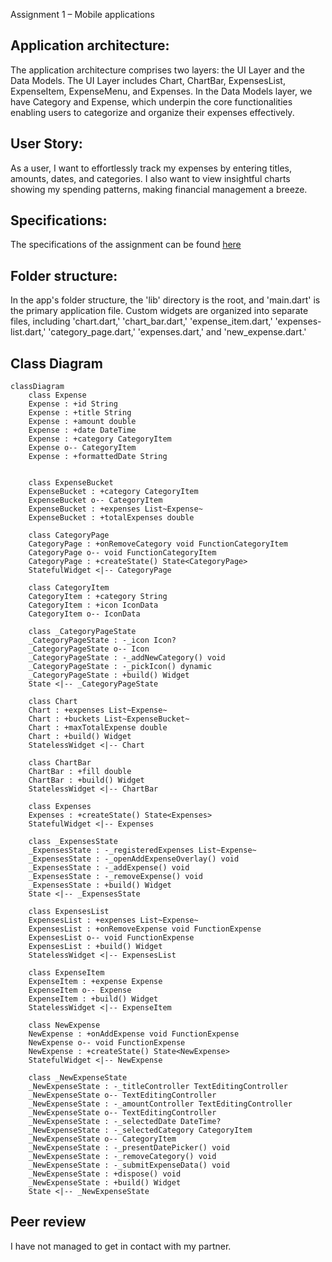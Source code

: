 Assignment 1 – Mobile applications

## Application architecture: 
The application architecture comprises two layers: the UI Layer and the Data Models. The UI Layer includes Chart, ChartBar, ExpensesList, ExpenseItem, ExpenseMenu, and Expenses. In the Data Models layer, we have Category and Expense, which underpin the core functionalities enabling users to categorize and organize their expenses effectively.

## User Story: 
As a user, I want to effortlessly track my expenses by entering titles, amounts, dates, and categories. I also want to view insightful charts showing my spending patterns, making financial management a breeze.

## Specifications: 
The specifications of the assignment can be found [here](https://docs.google.com/document/d/1NN_8vQoxLk_hnm8AVWTyfnkeDqMhBqonc5t1VH394lU/edit)

## Folder structure: 
In the app's folder structure, the 'lib' directory is the root, and 'main.dart' is the primary application file. Custom widgets are organized into separate files, including 'chart.dart,' 'chart_bar.dart,' 'expense_item.dart,' 'expenses-list.dart,' 'category_page.dart,' 'expenses.dart,' and 'new_expense.dart.'

## Class Diagram
```mermaid
classDiagram
    class Expense
    Expense : +id String
    Expense : +title String
    Expense : +amount double
    Expense : +date DateTime
    Expense : +category CategoryItem
    Expense o-- CategoryItem
    Expense : +formattedDate String


    class ExpenseBucket
    ExpenseBucket : +category CategoryItem
    ExpenseBucket o-- CategoryItem
    ExpenseBucket : +expenses List~Expense~
    ExpenseBucket : +totalExpenses double

    class CategoryPage
    CategoryPage : +onRemoveCategory void FunctionCategoryItem
    CategoryPage o-- void FunctionCategoryItem
    CategoryPage : +createState() State<CategoryPage>
    StatefulWidget <|-- CategoryPage

    class CategoryItem
    CategoryItem : +category String
    CategoryItem : +icon IconData
    CategoryItem o-- IconData

    class _CategoryPageState
    _CategoryPageState : -_icon Icon?
    _CategoryPageState o-- Icon
    _CategoryPageState : -_addNewCategory() void
    _CategoryPageState : -_pickIcon() dynamic
    _CategoryPageState : +build() Widget
    State <|-- _CategoryPageState

    class Chart
    Chart : +expenses List~Expense~
    Chart : +buckets List~ExpenseBucket~
    Chart : +maxTotalExpense double
    Chart : +build() Widget
    StatelessWidget <|-- Chart

    class ChartBar
    ChartBar : +fill double
    ChartBar : +build() Widget
    StatelessWidget <|-- ChartBar

    class Expenses
    Expenses : +createState() State<Expenses>
    StatefulWidget <|-- Expenses

    class _ExpensesState
    _ExpensesState : -_registeredExpenses List~Expense~
    _ExpensesState : -_openAddExpenseOverlay() void
    _ExpensesState : -_addExpense() void
    _ExpensesState : -_removeExpense() void
    _ExpensesState : +build() Widget
    State <|-- _ExpensesState

    class ExpensesList
    ExpensesList : +expenses List~Expense~
    ExpensesList : +onRemoveExpense void FunctionExpense
    ExpensesList o-- void FunctionExpense
    ExpensesList : +build() Widget
    StatelessWidget <|-- ExpensesList

    class ExpenseItem
    ExpenseItem : +expense Expense
    ExpenseItem o-- Expense
    ExpenseItem : +build() Widget
    StatelessWidget <|-- ExpenseItem

    class NewExpense
    NewExpense : +onAddExpense void FunctionExpense
    NewExpense o-- void FunctionExpense
    NewExpense : +createState() State<NewExpense>
    StatefulWidget <|-- NewExpense

    class _NewExpenseState
    _NewExpenseState : -_titleController TextEditingController
    _NewExpenseState o-- TextEditingController
    _NewExpenseState : -_amountController TextEditingController
    _NewExpenseState o-- TextEditingController
    _NewExpenseState : -_selectedDate DateTime?
    _NewExpenseState : -_selectedCategory CategoryItem
    _NewExpenseState o-- CategoryItem
    _NewExpenseState : -_presentDatePicker() void
    _NewExpenseState : -_removeCategory() void
    _NewExpenseState : -_submitExpenseData() void
    _NewExpenseState : +dispose() void
    _NewExpenseState : +build() Widget
    State <|-- _NewExpenseState
```

## Peer review
I have not managed to get in contact with my partner.
